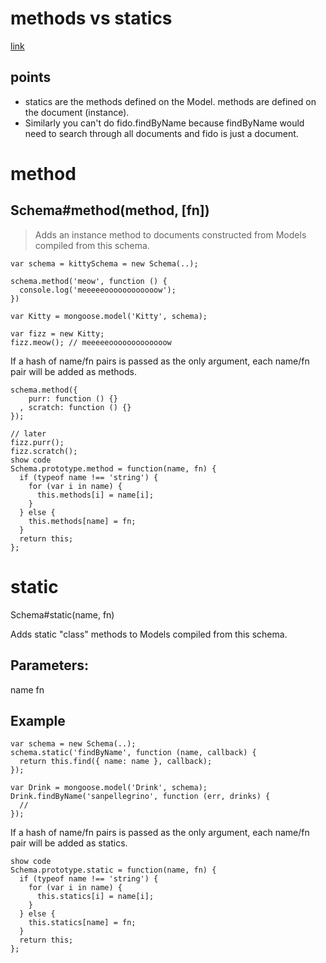 # methods vs statics
[link](http://stackoverflow.com/questions/29664499/mongoose-static-methods-vs-instance-methods)

## points

- statics are the methods defined on the Model. methods are defined on the document (instance).
- Similarly you can't do fido.findByName because findByName would need to search through all documents and fido is just a document.

# method
## Schema#method(method, [fn])

 > Adds an instance method to documents constructed from Models compiled from 
 this schema.

```
var schema = kittySchema = new Schema(..);

schema.method('meow', function () {
  console.log('meeeeeoooooooooooow');
})

var Kitty = mongoose.model('Kitty', schema);

var fizz = new Kitty;
fizz.meow(); // meeeeeooooooooooooow
```
If a hash of name/fn pairs is passed as the only argument, each name/fn pair will be added as methods.
```
schema.method({
    purr: function () {}
  , scratch: function () {}
});

// later
fizz.purr();
fizz.scratch();
show code
Schema.prototype.method = function(name, fn) {
  if (typeof name !== 'string') {
    for (var i in name) {
      this.methods[i] = name[i];
    }
  } else {
    this.methods[name] = fn;
  }
  return this;
};
```

# static
Schema#static(name, fn)

Adds static "class" methods to Models compiled from this schema.

## Parameters:

name <String>
fn <Function>
## Example
```
var schema = new Schema(..);
schema.static('findByName', function (name, callback) {
  return this.find({ name: name }, callback);
});

var Drink = mongoose.model('Drink', schema);
Drink.findByName('sanpellegrino', function (err, drinks) {
  //
});
```
If a hash of name/fn pairs is passed as the only argument, each name/fn pair will be added as statics.
```
show code
Schema.prototype.static = function(name, fn) {
  if (typeof name !== 'string') {
    for (var i in name) {
      this.statics[i] = name[i];
    }
  } else {
    this.statics[name] = fn;
  }
  return this;
};
```
